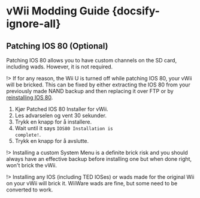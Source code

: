 # vWii Modding Guide {docsify-ignore-all}

## Patching IOS 80 (Optional)

Patching IOS 80 allows you to have custom channels on the SD card, including wads. However, it is not required.

!> If for any reason, the Wii U is turned off while patching IOS 80, your vWii will be bricked. This can be fixed by either extracting the IOS 80 from your previously made NAND backup and then replacing it over FTP or by [reinstalling IOS 80](../../recover-vwii-ioses-channels).

1. Kjør Patched IOS 80 Installer for vWii.
2. Les advarselen og vent 30 sekunder.
3. Trykk en knapp for å installere.
4. Wait until it says <code>IOS80 <wbr>Installation <wbr>is <wbr>complete!</code>.
5. Trykk en knapp for å avslutte.

!> Installing a custom System Menu is a definite brick risk and you should always have an effective backup before installing one but when done right, won't brick the vWii.

!> Installing any IOS (including TED IOSes) or wads made for the original Wii on your vWii will brick it. WiiWare wads are fine, but some need to be converted to work.
